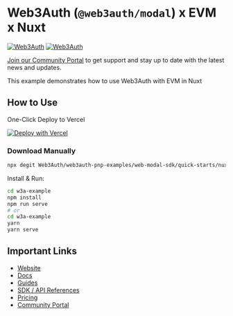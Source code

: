 # Web3Auth (`@web3auth/modal`) x EVM x Nuxt

[![Web3Auth](https://img.shields.io/badge/Web3Auth-SDK-blue)](https://web3auth.io/docs/sdk/pnp/web/modal)
[![Web3Auth](https://img.shields.io/badge/Web3Auth-Community-cyan)](https://community.web3auth.io)

[Join our Community Portal](https://community.web3auth.io/) to get support and stay up to date with the latest news and updates.

This example demonstrates how to use Web3Auth with EVM in Nuxt

## How to Use

One-Click Deploy to Vercel

[![Deploy with Vercel](https://vercel.com/button)](https://vercel.com/new/clone?repository-url=https%3A%2F%2Fgithub.com%2FWeb3Auth%2Fweb3auth-pnp-examples%2Ftree%2Fmain%2Fweb-modal-sdk%2Fquick-starts%2Fnuxt-modal-quick-start&project-name=w3a-nuxt-modal&repository-name=w3a-nuxt-modal)

### Download Manually

```bash
npx degit Web3Auth/web3auth-pnp-examples/web-modal-sdk/quick-starts/nuxt-modal-quick-start w3a-example
```

Install & Run:

```bash
cd w3a-example
npm install
npm run serve
# or
cd w3a-example
yarn
yarn serve
```

## Important Links

- [Website](https://web3auth.io)
- [Docs](https://web3auth.io/docs)
- [Guides](https://web3auth.io/docs/content-hub?type=guides)
- [SDK / API References](https://web3auth.io/docs/sdk)
- [Pricing](https://web3auth.io/pricing.html)
- [Community Portal](https://community.web3auth.io)
